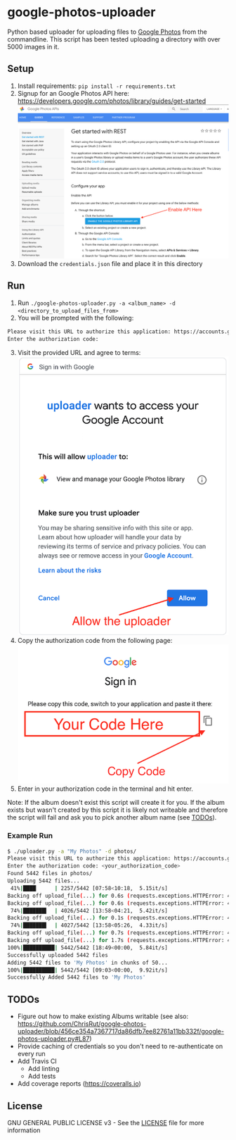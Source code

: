 # google-photos-uploader

Python based uploader for uploading files to [Google Photos](https://photos.google.com/) from the commandline.
This script has been tested uploading a directory with over 5000 images in it.

## Setup

1. Install requirements: `pip install -r requirements.txt`
2. Signup for an Google Photos API here: https://developers.google.com/photos/library/guides/get-started
![enable api key screenshot](assets/enable_api_key.png)
3. Download the `credentials.json` file and place it in this directory

## Run

1. Run `./google-photos-uploader.py -a <album_name> -d <directory_to_upload_files_from>`
2. You will be prompted with the following:
```bash
Please visit this URL to authorize this application: https://accounts.google.com/o/oauth2/auth?response_type=code&client_id=<your_client_id>&redirect_uri=urn%3Aietf%3Awg%3Aoauth%3A2.0%3Aoob&scope=https%3A%2F%2Fwww.googleapis.com%2Fauth%2Fphotoslibrary&state=<custom_state>&prompt=consent&access_type=offline
Enter the authorization code:
```
3. Visit the provided URL and agree to terms:
![agree to terms](assets/agree_to_terms.png)
4. Copy the authorization code from the following page:
![copy code](assets/copy_code.png)
5. Enter in your authorization code in the terminal and hit enter.

Note: If the album doesn't exist this script will create it for you.  If the album exists but wasn't created by this 
script it is likely not writeable and therefore the script will fail and ask you to pick another album name (see [TODOs](#todos)). 

### Example Run

```bash
$ ./uploader.py -a "My Photos" -d photos/
Please visit this URL to authorize this application: https://accounts.google.com/o/oauth2/auth?response_type=code&client_id=<your_client_id>&redirect_uri=urn%3Aietf%3Awg%3Aoauth%3A2.0%3Aoob&scope=https%3A%2F%2Fwww.googleapis.com%2Fauth%2Fphotoslibrary&state=<custom_state>&prompt=consent&access_type=offline
Enter the authorization code: <your_authorization_code>
Found 5442 files in photos/
Uploading 5442 files...
 41%|████▏     | 2257/5442 [07:58<10:18,  5.15it/s]
Backing off upload_file(...) for 0.6s (requests.exceptions.HTTPError: 429 Client Error: Too Many Requests for url: https://photoslibrary.googleapis.com/v1/uploads)
Backing off upload_file(...) for 0.6s (requests.exceptions.HTTPError: 429 Client Error: Too Many Requests for url: https://photoslibrary.googleapis.com/v1/uploads)
 74%|███████▍  | 4026/5442 [13:58<04:21,  5.42it/s]
Backing off upload_file(...) for 0.1s (requests.exceptions.HTTPError: 429 Client Error: Too Many Requests for url: https://photoslibrary.googleapis.com/v1/uploads)
 74%|███████▍  | 4027/5442 [13:58<05:26,  4.33it/s]
Backing off upload_file(...) for 0.7s (requests.exceptions.HTTPError: 429 Client Error: Too Many Requests for url: https://photoslibrary.googleapis.com/v1/uploads)
Backing off upload_file(...) for 1.7s (requests.exceptions.HTTPError: 429 Client Error: Too Many Requests for url: https://photoslibrary.googleapis.com/v1/uploads)
100%|██████████| 5442/5442 [18:49<00:00,  5.84it/s]
Successfully uploaded 5442 files
Adding 5442 files to 'My Photos' in chunks of 50...
100%|██████████| 5442/5442 [09:03<00:00,  9.92it/s]
Successfully Added 5442 files to 'My Photos'
```

## TODOs

- Figure out how to make existing Albums writable (see also: https://github.com/ChrisRut/google-photos-uploader/blob/456ce354a7367717da86dfb7ee82761a11bb332f/google-photos-uploader.py#L87)
- Provide caching of credentials so you don't need to re-authenticate on every run
- Add Travis CI
    - Add linting
    - Add tests
- Add coverage reports (https://coveralls.io)

## License

GNU GENERAL PUBLIC LICENSE v3 - See the [LICENSE](LICENSE) file for more information

